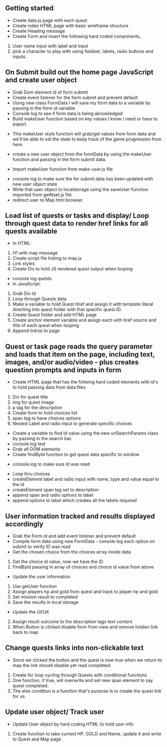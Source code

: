 ## Getting started
* Create data.js page with each quest 
* Create index HTML page with basic wireframe structure
* Create Heading message
* Create Form and insert the following hard coded components..
1. User name input with label and input 
1. pick a character to play with using fieldset, labels, radio buttons and inputs.

## On Submit build out the home page JavaScript and create user object
* Grab Dom element id of form submit
* Create event listener for the form submit and prevent default
* Using new class FormData I will save my form data to a variable by passing in the form id variable
* Console log to see if form data is being aknowledged
* Build makeUser function based on key values I know I need or have to export.
- This makeUser style function will grab/get values from form data and we'll be able to set the state to keep track of the game progression from here.
* create a new user object from the formData by using the makeUser function and passing in the form submit data.
- Import makeUser function from make-user.js file
* console log to make sure the for submit data has been updated with new user object state
* Write that user object to localstorage using the saveUser function imported from getNset.js file
* redirect user to Map html browser

## Load list of quests or tasks and display/ Loop through quest data to render href links for all quests available
* In HTML:
1. H1 with map message
1. Create script file linking to map.js
1. Link styles
1. Create Div to hold JS rendered quest output when looping

* console log quests 
* In JavaScript:
1. Grab Div Id
1. Loop through Quests data
1. Make a variable to hold Quest Href and assign it with template literal directing into quest folder with that specific quest ID.
1. Create Quest folder and add HTML page
1. Create anchor element variable and assign each with href source and title of each quest when looping
1. Append link(s) to page

## Quest or task page reads the query parameter and loads that item on the page, including text, images, and/or audio/video - plus creates question prompts and inputs in form
* Create HTML page that has the follwing hard coded elements with id's to hold passing data from data files
1. Div for quest title
1. img for quest image
1. p tag for the description
1. Create form to hold choices list
1. span tag to have choices options
1. Nested Label and radio input to generate specific choices

* Create a variable to find Id value using the new urlSearchParams class by passing in the search bar.
* console log test
* Grab all DOM elements
* Create findById function to get quest data specific to window
- console.log to make sure Id was read
* Loop thru choices 
* createElement label and radio input with name, type and value equal to the id
* createElement span tag set to description
* append span and radio options to label
* append options to label which creates all the labels required

## User information tracked and results displayed accordingly
* Grab the Form id and add event listener and prevent default
* Compile form data using new FormData - console log each option on submit to verify ID was read
* Get the chosen choice from the choices array inside data
1. Get the choice id value, now we have the ID
1. FindById passing in array of choices and choice id value from above

* Update the user information 
1. Use getUser function
1. Assign players hp and gold from quest and track to player hp and gold
1. Set mission result to completed
1. Save the results in local storage

* Update the UI/UX
1. Assign result outcome to the description tags text content
1. When Button is clicked disable form from view and remove hidden link back to map

## Change quests links into non-clickable text 
* Since we clicked the button and the quest is now true when we return to map the link should diasble yet read completed.

1. Create for loop cycling through Quests with conditional functions
1. One function, if true, will overwrite and set new span element to say quest completed.
1. The else condition is a function that's purpose is to create the quest link for us.

## Update user object/ Track user

* Update User object by hard coding HTML to hold user info
1. Create function to take current HP, GOLD and Name, update it and write to Quest and Map page


